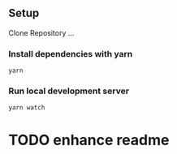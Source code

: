 ## Setup

Clone Repository ... 

### Install dependencies with yarn
`yarn`

### Run local development server
`yarn watch`

# TODO enhance readme